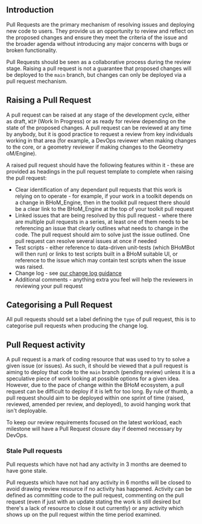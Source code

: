 ## Introduction

Pull Requests are the primary mechanism of resolving issues and deploying new code to users. They provide us an opportunity to review and reflect on the proposed changes and ensure they meet the criteria of the issue and the broader agenda without introducing any major concerns with bugs or broken functionality.

Pull Requests should be seen as a collaborative process during the review stage. Raising a pull request is not a guarantee that proposed changes will be deployed to the `main` branch, but changes can only be deployed via a pull request mechanism.

## Raising a Pull Request

A pull request can be raised at any stage of the development cycle, either as draft, `WIP` (Work In Progress) or as ready for review depending on the state of the proposed changes. A pull request can be reviewed at any time by anybody, but it is good practice to request a review from key individuals working in that area (for example, a DevOps reviewer when making changes to the core, or a geometry reviewer if making changes to the Geometry oM/Engine).

A raised pull request should have the following features within it - these are provided as headings in the pull request template to complete when raising the pull request:

 - Clear identification of any dependant pull requests that this work is relying on to operate - for example, if your work in a toolkit depends on a change in BHoM_Engine, then in the toolkit pull request there should be a clear link to the BHoM_Engine at the top of your toolkit pull request
 - Linked issues that are being resolved by this pull request - where there are multiple pull requests in a series, at least one of them needs to be referencing an issue that clearly outlines what needs to change in the code. The pull request should aim to solve just the issue outlined. One pull request can resolve several issues at once if needed
 - Test scripts - either reference to data-driven unit-tests (which BHoMBot will then run) or links to test scripts built in a BHoM suitable UI, or reference to the issue which may contain test scripts when the issue was raised.
 - Change log - see [our change log guidance](/documentation/Releases/Changelog)
 - Additional comments - anything extra you feel will help the reviewers in reviewing your pull request

## Categorising a Pull Request

All pull requests should set a label defining the `type` of pull request, this is to categorise pull requests when producing the change log.

## Pull Request activity

A pull request is a mark of coding resource that was used to try to solve a given issue (or issues). As such, it should be viewed that a pull request is aiming to deploy that code to the `main` branch (pending review) unless it is a speculative piece of work looking at possible options for a given idea. However, due to the pace of change within the BHoM ecosystem, a pull request can be difficult to deploy if it is left for too long. By rule of thumb, a pull request should aim to be deployed within one sprint of time (raised, reviewed, amended per review, and deployed), to avoid hanging work that isn't deployable.

To keep our review requirements focused on the latest workload, each milestone will have a Pull Request closure day if deemed necessary by DevOps.

### Stale Pull requests
Pull requests which have not had any activity in 3 months are deemed to have gone stale. 

Pull requests which have not had any activity in 6 months will be closed to avoid drawing review resource if no activity has happened. Activity can be defined as committing code to the pull request, commenting on the pull request (even if just with an update stating the work is still desired but there's a lack of resource to close it out currently) or any activity which shows up on the pull request within the time period examined.
